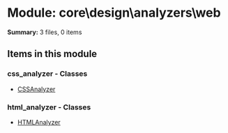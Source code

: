 # Module: core\design\analyzers\web

**Summary:** 3 files, 0 items

## Items in this module

### css_analyzer - Classes
- [CSSAnalyzer](css_analyzer_items.md#cssanalyzer)

### html_analyzer - Classes
- [HTMLAnalyzer](html_analyzer_items.md#htmlanalyzer)

